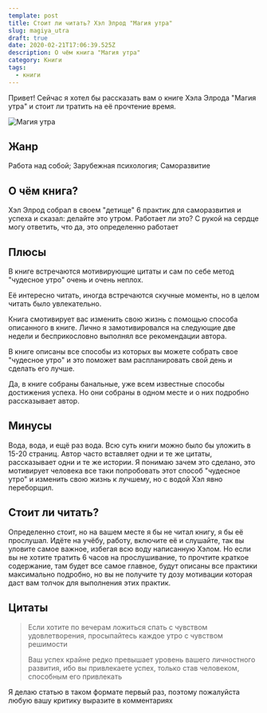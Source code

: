 ```yaml
---
template: post
title: Стоит ли читать? Хэл Элрод "Магия утра"
slug: magiya_utra
draft: true
date: 2020-02-21T17:06:39.525Z
description: О чём книга "Магия утра"
category: Книги
tags:
  - книги
---
```

Привет! Сейчас я хотел бы рассказать вам о книге Хэла Элрода "Магия утра" и стоит ли тратить на её прочтение время.

![Магия утра](/media/42-line-bible.jpg)

## Жанр

Работа над собой; Зарубежная психология; Саморазвитие

## О чём книга?

Хэл Элрод собрал в своем "детище" 6 практик для саморазвития и успеха и сказал: делайте это утром. Работает ли это? С рукой на сердце могу ответить, что да, это определенно работает

## Плюсы

В книге встречаются мотивирующие цитаты и сам по себе метод "чудесное утро" очень и очень неплох.

Её интересно читать, иногда встречаются скучные моменты, но в целом читать было увлекательно.

Книга смотивирует вас изменить свою жизнь с помощью способа описанного в книге. Лично я замотивировался на следующие две недели и беcприкословно выполнял все рекомендации автора.

В книге описаны все способы из которых вы можете собрать свое "чудесное утро" и это поможет вам распланировать свой день и сделать его лучше.

Да, в книге собраны банальные, уже всем известные способы достижения успеха. Но они собраны в одном месте и о них подробно рассказывает автор.

## Минусы

Вода, вода, и ещё раз вода. Всю суть книги можно было бы уложить в 15-20 страниц. Автор часто вставляет одни и те же цитаты, рассказывает одни и те же истории. Я понимаю зачем это сделано, это мотивирует человека все таки попробовать этот способ "чудесное утро" и изменить свою жизнь к лучшему, но с водой Хэл явно переборщил.

## Стоит ли читать?

Определенно стоит, но на вашем месте я бы не читал книгу, я бы её прослушал. Идёте на учёбу, работу, включите её и слушайте, так вы уловите самое важное, избегая всю воду написанную Хэлом. Но если вы не хотите тратить 6 часов на прослушивание, то прочтите краткое содержание, там будет все самое главное, будут описаны все практики максимально подробно, но вы не получите ту дозу мотивации которая даст вам толчок для выполнения этих практик.

## Цитаты

> Если хотите по вечерам ложиться спать с чувством удовлетворения, просыпайтесь каждое утро с чувством решимости
>
> Ваш успех крайне редко превышает уровень вашего личностного развития, ибо вы привлекаете успех, только став человеком, способным его привлекать

Я делаю статью в таком формате первый раз, поэтому пожалуйста любую вашу критику выразите в комментариях
